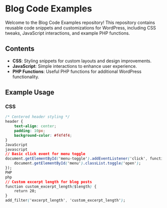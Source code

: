# Blog Code Examples

Welcome to the Blog Code Examples repository! This repository contains reusable code snippets and customizations for WordPress, including CSS tweaks, JavaScript interactions, and example PHP functions.

## Contents

- **CSS**: Styling snippets for custom layouts and design improvements.
- **JavaScript**: Simple interactions to enhance user experience.
- **PHP Functions**: Useful PHP functions for additional WordPress functionality.

## Example Usage

### CSS
```css
/* Centered header styling */
header {
    text-align: center;
    padding: 10px;
    background-color: #f4f4f4;
}
JavaScript
javascript
// Basic click event for menu toggle
document.getElementById('menu-toggle').addEventListener('click', function() {
    document.getElementById('menu').classList.toggle('open');
});
PHP
php
// Custom excerpt length for blog posts
function custom_excerpt_length($length) {
    return 20;
}
add_filter('excerpt_length', 'custom_excerpt_length');
